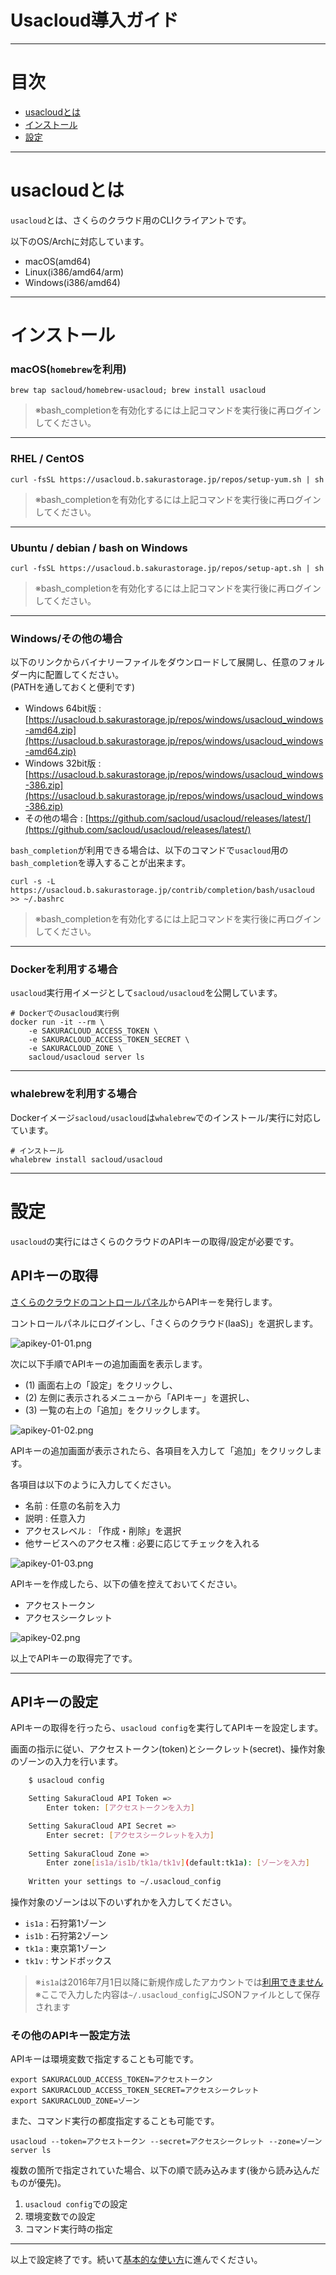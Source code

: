 # Usacloud導入ガイド

---

# 目次

  * [usacloudとは](#usacloud_1)
  * [インストール](#_2)
  * [設定](#_3)

---

# usacloudとは 

`usacloud`とは、さくらのクラウド用のCLIクライアントです。  

以下のOS/Archに対応しています。

  - macOS(amd64)
  - Linux(i386/amd64/arm)
  - Windows(i386/amd64)

---

# インストール

### macOS(`homebrew`を利用)

    brew tap sacloud/homebrew-usacloud; brew install usacloud

> ※bash_completionを有効化するには上記コマンドを実行後に再ログインしてください。

--- 

### RHEL / CentOS

    curl -fsSL https://usacloud.b.sakurastorage.jp/repos/setup-yum.sh | sh

> ※bash_completionを有効化するには上記コマンドを実行後に再ログインしてください。

--- 

### Ubuntu / debian / bash on Windows

    curl -fsSL https://usacloud.b.sakurastorage.jp/repos/setup-apt.sh | sh

> ※bash_completionを有効化するには上記コマンドを実行後に再ログインしてください。

---

### Windows/その他の場合

以下のリンクからバイナリーファイルをダウンロードして展開し、任意のフォルダー内に配置してください。  
(PATHを通しておくと便利です)

- Windows 64bit版 : [https://usacloud.b.sakurastorage.jp/repos/windows/usacloud_windows-amd64.zip](https://usacloud.b.sakurastorage.jp/repos/windows/usacloud_windows-amd64.zip)
- Windows 32bit版 : [https://usacloud.b.sakurastorage.jp/repos/windows/usacloud_windows-386.zip](https://usacloud.b.sakurastorage.jp/repos/windows/usacloud_windows-386.zip)
- その他の場合 : [https://github.com/sacloud/usacloud/releases/latest/](https://github.com/sacloud/usacloud/releases/latest/)

`bash_completion`が利用できる場合は、以下のコマンドで`usacloud`用の`bash_completion`を導入することが出来ます。

    curl -s -L https://usacloud.b.sakurastorage.jp/contrib/completion/bash/usacloud >> ~/.bashrc

> ※bash_completionを有効化するには上記コマンドを実行後に再ログインしてください。

---

### Dockerを利用する場合

`usacloud`実行用イメージとして`sacloud/usacloud`を公開しています。

    # Dockerでのusacloud実行例
    docker run -it --rm \
        -e SAKURACLOUD_ACCESS_TOKEN \
        -e SAKURACLOUD_ACCESS_TOKEN_SECRET \
        -e SAKURACLOUD_ZONE \
        sacloud/usacloud server ls

---

### whalebrewを利用する場合


Dockerイメージ`sacloud/usacloud`は`whalebrew`でのインストール/実行に対応しています。

    # インストール
    whalebrew install sacloud/usacloud

---

# 設定

`usacloud`の実行にはさくらのクラウドのAPIキーの取得/設定が必要です。

## APIキーの取得

[さくらのクラウドのコントロールパネル](https://secure.sakura.ad.jp/cloud/)からAPIキーを発行します。

コントロールパネルにログインし、「さくらのクラウド(IaaS)」を選択します。

![apikey-01-01.png](images/apikey-01-01.png)

次に以下手順でAPIキーの追加画面を表示します。

  - (1) 画面右上の「設定」をクリックし、
  - (2) 左側に表示されるメニューから「APIキー」を選択し、
  - (3) 一覧の右上の「追加」をクリックします。

![apikey-01-02.png](images/apikey-01-02.png)

APIキーの追加画面が表示されたら、各項目を入力して「追加」をクリックします。

各項目は以下のように入力してください。

  - 名前 : 任意の名前を入力
  - 説明 : 任意入力
  - アクセスレベル : 「作成・削除」を選択
  - 他サービスへのアクセス権 : 必要に応じてチェックを入れる

![apikey-01-03.png](images/apikey-01-03.png)

APIキーを作成したら、以下の値を控えておいてください。

  - アクセストークン
  - アクセスシークレット

![apikey-02.png](images/apikey-02.png)

以上でAPIキーの取得完了です。

---

## APIキーの設定

APIキーの取得を行ったら、`usacloud config`を実行してAPIキーを設定します。

画面の指示に従い、アクセストークン(token)とシークレット(secret)、操作対象のゾーンの入力を行います。

```bash
    $ usacloud config

    Setting SakuraCloud API Token => 
    	Enter token: [アクセストークンを入力]

    Setting SakuraCloud API Secret => 
    	Enter secret: [アクセスシークレットを入力]
    	
    Setting SakuraCloud Zone => 
    	Enter zone[is1a/is1b/tk1a/tk1v](default:tk1a): [ゾーンを入力]
   
    Written your settings to ~/.usacloud_config
```

操作対象のゾーンは以下のいずれかを入力してください。

  * `is1a` : 石狩第1ゾーン
  * `is1b` : 石狩第2ゾーン
  * `tk1a` : 東京第1ゾーン
  * `tk1v` : サンドボックス
  
> ※`is1a`は2016年7月1日以降に新規作成したアカウントでは[利用できません](http://cloud-news.sakura.ad.jp/2016/07/01/restric_account_is1a/)  
> ※ここで入力した内容は`~/.usacloud_config`にJSONファイルとして保存されます


### その他のAPIキー設定方法

APIキーは環境変数で指定することも可能です。

    export SAKURACLOUD_ACCESS_TOKEN=アクセストークン
    export SAKURACLOUD_ACCESS_TOKEN_SECRET=アクセスシークレット
    export SAKURACLOUD_ZONE=ゾーン

また、コマンド実行の都度指定することも可能です。

    usacloud --token=アクセストークン --secret=アクセスシークレット --zone=ゾーン server ls
    
複数の箇所で指定されていた場合、以下の順で読み込みます(後から読み込んだものが優先)。

1. `usacloud config`での設定
2. 環境変数での設定
3. コマンド実行時の指定

--- 

以上で設定終了です。続いて[基本的な使い方](basic_usage.md)に進んでください。
